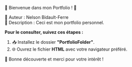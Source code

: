 📂 Bienvenue dans mon Portfolio ! 🌟

👤 Auteur : Nelson Bidault-Ferre  
📄 Description : Ceci est mon portfolio personnel.  

**Pour le consulter, suivez ces étapes :**

1. 📥 Installez le dossier **"PortfolioFolder"**.  
2. 🌐 Ouvrez le fichier **HTML** avec votre navigateur préféré.  

🎉 Bonne découverte et merci pour votre intérêt !  
